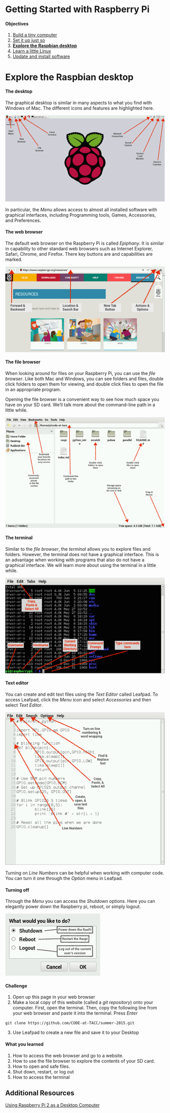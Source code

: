 Getting Started with Raspberry Pi
=================================

#### Objectives
1. [Build a tiny computer](01-build.md)
2. [Set it up just so](02-configuring.md)
3. **[Explore the Raspbian desktop](03-raspbian-desktop.md)**
4. [Learn a little Linux](04-linux-101.md)
5. [Update and install software](05-apt-get.md)

# Explore the Raspbian desktop


#### The desktop

The graphical desktop is similar in many aspects to what you find with Windows of Mac.  The different icons and features are highlighted here.

![Desktop](images/desktop.png)

In particular, the *Menu* allows access to almost all installed software with graphical interfaces, including Programming tools, Games, Accessories, and Preferences. 

#### The web browser

The default web browser on the Raspberry Pi is called *Epiphany*.  It is similar in capability to other standard web browsers such as Internet Explorer, Safari, Chrome, and Firefox. There key buttons are and capabilities are marked.

![Web browser](images/epiphany-browser.png)

#### The file browser

When looking around for files on your Raspberry Pi, you can use the *file browser*.  Like both Mac and Windows, you can see folders and files, double click folders to open them for viewing, and double click files to open the file in an appropriate program.

Opening the file browser is a convenient way to see how much space you have on your SD card.  We’ll talk more about the command-line path in a little while.

![File browser](images/file-browser.png)

#### The terminal

Similar to the *file browser*, the *terminal* allows you to explore files and folders.  However, the terminal does not have a graphical interface.  This is an advantage when working with programs that also do not have a graphical interface.  We will learn more about using the terminal in a little while.

![Terminal](images/terminal.png)

#### Text editor

You can create and edit text files using the *Text Editor* called Leafpad.  To access Leafpad, click the *Menu* icon and select *Accessories* and then select *Text Editor*.

![Leafpad](images/leafpad.png)

Turning on *Line Numbers* can be helpful when working with computer code.  You can turn it one through the *Option* menu in Leafpad.

#### Turning off

Through the *Menu* you can access the *Shutdown* options.  Here you can elegantly power down the Raspberry pi, reboot, or simply logout.

![Logout](images/logout.png)


#### Challenge

1. Open up this page in your web browser
2. Make a local copy of this website (called a *git repository*) onto your computer. First, open the terminal.  Then, copy the following line from your web browser and paste it into the terminal. Press *Enter*
```
git clone https://github.com/CODE-at-TACC/summer-2015.git
```
3. Use Leafpad to create a new file and save it to your Desktop

#### What you learned

1. How to access the web browser and go to a website.
2. How to use the file browser to explore the contents of your SD card.
3. How to open and safe files.
2. Shut down, restart, or log out 
4. How to access the terminal



## Additional Resources

[Using Raspberry Pi 2 as a Desktop Computer](http://www.element14.com/community/docs/DOC-74513/l/can-the-raspberry-pi-2-replace-your-desktop-computer)

